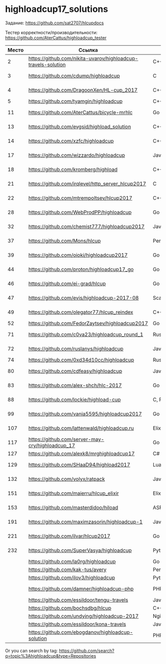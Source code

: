 # highloadcup17_solutions

Задание: https://github.com/sat2707/hlcupdocs

Тестер корректности/производительности: https://github.com/AterCattus/highloadcup_tester

| Место  | Ссылка | Язык | Штраф | Имя |
| ------------- | ------------- | ------------- | ------------- | ------------- |
| 2 | https://github.com/nikita-uvarov/highloadcup-travels-solution | C++ | 132.18536 | Никита Уваров |
| 3 | https://github.com/cdump/highloadcup | С | 134.33168 | Максим Андреев |
| 4 | https://github.com/DragoonXen/HL-cup_2017 | C++ | 136.28793 | Алексей Дичковский |
| 5 | https://github.com/tyamgin/highloadcup | C++ | 139.62295 | Иван Тямгин |
| 11 | https://github.com/AterCattus/bicycle-mrhlc | Go | 186.40326 | Алексей Акулович |
| 13 | https://github.com/evgsid/highload_solution | C++ | 188.93276 | Евгений Сидоренко |
| 14 | https://github.com/xzfc/highloadcup | C++ | 190.32211 | Jerky McJerkface |
| 17 | https://github.com/wizzardo/highloadcup | Java | 196.0105 | Mikhail Bobrutskov |
| 18 | https://github.com/kromberg/highload | С++ | 197.45812 | Егор Кромберг |
| 21 | https://github.com/irqlevel/http_server_hlcup2017 | C | 198.61171 | Andrey Smetanin |
| 22 | https://github.com/mtrempoltsev/hlcup2017 | С++ | 199.21302 | Максим Тремпольцев |
| 28 | https://github.com/WebProdPP/highloadcup | Go | 207.89232 | Александр Майорский |
| 32 | https://github.com/chemist777/highloadcup2017 | Java+C | 189.76677 | Александр Харитонов |
| 37 | https://github.com/Mons/hlcup | Perl | 212.34872 | Mons Anderson |
| 39 | https://github.com/oioki/highloadcup2017 | Go | 223.65799 | Alexander Oioki |
| 44 | https://github.com/proton/highloadcup17_go | Go | 234.53744 | Peter Savichev |
| 46 | https://github.com/ei-grad/hlcup | Go | 241.77205 | Андрей Григорьев |
| 47 | https://github.com/evis/highloadcup-2017-08 | Scala | 246.35233 | Evgeny Veretennikov |
| 49 | https://github.com/olegator77/hlcup_reindex | C++ | 244.98897 | Oleg Gerasimov |
| 52 | https://github.com/FedorZaytsev/highloadcup2017 | Go | 249.87749 | Fedor Zaytsev |
| 71 | https://github.com/c0va23/highloadcup_round_1 | Rust | 272.86656 | Дмитрий Федоренко |
| 72 | https://github.com/ruslanys/highloadcup | Java | 274.20083 | Руслан Молчанов |
| 74 | https://github.com/0xd34d10cc/highloadcup | Rust | 275.25939 | Jon Snow |
| 80 | https://github.com/cdfeasy/highloadcup | Java | 303.86881 | Дмитрий Асадуллин |
| 83 | https://github.com/alex-shch/hlc-2017 | Go | 310.28113 | Александр Щукин |
| 88 | https://github.com/lockie/highload-cup | C, Python | 325.2246 | Андрей Кравчукъ |
| 99 | https://github.com/vania5595/highloadcup2017 | Go | 480.88691 | Иван Широкопояс |
| 107 | https://github.com/lattenwald/highloadcup.ru | Elixir | 506.82566 | Александр Кюсев |
| 117 | https://github.com/server-may-cry/highloadcup_17 | Go | 1028.86225 | Сергей Оплетаев |
| 127 | https://github.com/alexk8/mrghighloadcup17 | C# | 2524.9229 | Alex K |
| 129 | https://github.com/SHaaD94/highload2017 | Lua+Tarantool | 3565.56944 | Евгений Зуйкин |
| 132 | https://github.com/volyx/ratpack | Java | 4431.67258 | Дмитрий Волыхин |
| 151 | https://github.com/maierru/hlcup_elixir | Elixir | 37226.29 | Юрий Кудряшов |
| 153 | https://github.com/masterdidoo/hiload | ASP.NET Core | 48041.27 | Александр Семенов |
| 191 | https://github.com/maximzasorin/highloadcup-1 | Javascript | 649548.64 | Maxim Zasorin |
| 221 | https://github.com/ilvar/hlcup2017 | Go | 1284090.51 | Arcady Chumachenko |
| 232 | https://github.com/SuperVasya/highloadcup | Python | 1514831.39 | Eugene Karimov |
|  | https://github.com/la0rg/highloadcup | Go |  |  |
|  | https://github.com/kak-tus/avery | Perl |  |  |
|  | https://github.com/ilov3/highloadcup | Python |  |  |
|  | https://github.com/damner/highloadcup-php | PHP |  | Денис Винокуров |
|  | https://github.com/essildoor/tengu-travels | Java |  |  |
|  | https://github.com/bochsdbg/hlcup | C++ |  |  |
|  | https://github.com/undying/highloadcup-2017 | Nginx+Lua+Redis |  |  |
|  | https://github.com/essildoor/kona-travels | Java |  |  |
|  | https://github.com/ebogdanov/highloadcup-solution | PHP |  |  |

Or you can search by tag: https://github.com/search?q=topic%3Ahighloadcup&type=Repositories
